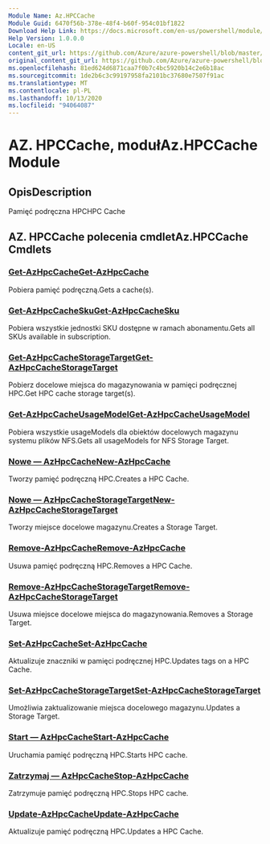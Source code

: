 ```yaml
---
Module Name: Az.HPCCache
Module Guid: 6470f56b-378e-48f4-b60f-954c01bf1822
Download Help Link: https://docs.microsoft.com/en-us/powershell/module/az.hpccache
Help Version: 1.0.0.0
Locale: en-US
content_git_url: https://github.com/Azure/azure-powershell/blob/master/src/HPCCache/HPCCache/help/Az.HPCCache.md
original_content_git_url: https://github.com/Azure/azure-powershell/blob/master/src/HPCCache/HPCCache/help/Az.HPCCache.md
ms.openlocfilehash: 81ed624d6871caa7f0b7c4bc5920b14c2e6b18ac
ms.sourcegitcommit: 1de2b6c3c99197958fa2101bc37680e7507f91ac
ms.translationtype: MT
ms.contentlocale: pl-PL
ms.lasthandoff: 10/13/2020
ms.locfileid: "94064087"
---
```

# <span data-ttu-id="4ba38-101">AZ. HPCCache, moduł</span><span class="sxs-lookup"><span data-stu-id="4ba38-101">Az.HPCCache Module</span></span>
## <span data-ttu-id="4ba38-102">Opis</span><span class="sxs-lookup"><span data-stu-id="4ba38-102">Description</span></span>
<span data-ttu-id="4ba38-103">Pamięć podręczna HPC</span><span class="sxs-lookup"><span data-stu-id="4ba38-103">HPC Cache</span></span>

## <span data-ttu-id="4ba38-104">AZ. HPCCache polecenia cmdlet</span><span class="sxs-lookup"><span data-stu-id="4ba38-104">Az.HPCCache Cmdlets</span></span>
### [<span data-ttu-id="4ba38-105">Get-AzHpcCache</span><span class="sxs-lookup"><span data-stu-id="4ba38-105">Get-AzHpcCache</span></span>](Get-AzHpcCache.md)
<span data-ttu-id="4ba38-106">Pobiera pamięć podręczną.</span><span class="sxs-lookup"><span data-stu-id="4ba38-106">Gets a cache(s).</span></span>

### [<span data-ttu-id="4ba38-107">Get-AzHpcCacheSku</span><span class="sxs-lookup"><span data-stu-id="4ba38-107">Get-AzHpcCacheSku</span></span>](Get-AzHpcCacheSku.md)
<span data-ttu-id="4ba38-108">Pobiera wszystkie jednostki SKU dostępne w ramach abonamentu.</span><span class="sxs-lookup"><span data-stu-id="4ba38-108">Gets all SKUs available in subscription.</span></span>

### [<span data-ttu-id="4ba38-109">Get-AzHpcCacheStorageTarget</span><span class="sxs-lookup"><span data-stu-id="4ba38-109">Get-AzHpcCacheStorageTarget</span></span>](Get-AzHpcCacheStorageTarget.md)
<span data-ttu-id="4ba38-110">Pobierz docelowe miejsca do magazynowania w pamięci podręcznej HPC.</span><span class="sxs-lookup"><span data-stu-id="4ba38-110">Get HPC cache storage target(s).</span></span>

### [<span data-ttu-id="4ba38-111">Get-AzHpcCacheUsageModel</span><span class="sxs-lookup"><span data-stu-id="4ba38-111">Get-AzHpcCacheUsageModel</span></span>](Get-AzHpcCacheUsageModel.md)
<span data-ttu-id="4ba38-112">Pobiera wszystkie usageModels dla obiektów docelowych magazynu systemu plików NFS.</span><span class="sxs-lookup"><span data-stu-id="4ba38-112">Gets all usageModels for NFS Storage Target.</span></span>

### [<span data-ttu-id="4ba38-113">Nowe — AzHpcCache</span><span class="sxs-lookup"><span data-stu-id="4ba38-113">New-AzHpcCache</span></span>](New-AzHpcCache.md)
<span data-ttu-id="4ba38-114">Tworzy pamięć podręczną HPC.</span><span class="sxs-lookup"><span data-stu-id="4ba38-114">Creates a HPC Cache.</span></span>

### [<span data-ttu-id="4ba38-115">Nowe — AzHpcCacheStorageTarget</span><span class="sxs-lookup"><span data-stu-id="4ba38-115">New-AzHpcCacheStorageTarget</span></span>](New-AzHpcCacheStorageTarget.md)
<span data-ttu-id="4ba38-116">Tworzy miejsce docelowe magazynu.</span><span class="sxs-lookup"><span data-stu-id="4ba38-116">Creates a Storage Target.</span></span>

### [<span data-ttu-id="4ba38-117">Remove-AzHpcCache</span><span class="sxs-lookup"><span data-stu-id="4ba38-117">Remove-AzHpcCache</span></span>](Remove-AzHpcCache.md)
<span data-ttu-id="4ba38-118">Usuwa pamięć podręczną HPC.</span><span class="sxs-lookup"><span data-stu-id="4ba38-118">Removes a HPC Cache.</span></span>

### [<span data-ttu-id="4ba38-119">Remove-AzHpcCacheStorageTarget</span><span class="sxs-lookup"><span data-stu-id="4ba38-119">Remove-AzHpcCacheStorageTarget</span></span>](Remove-AzHpcCacheStorageTarget.md)
<span data-ttu-id="4ba38-120">Usuwa miejsce docelowe miejsca do magazynowania.</span><span class="sxs-lookup"><span data-stu-id="4ba38-120">Removes a Storage Target.</span></span>

### [<span data-ttu-id="4ba38-121">Set-AzHpcCache</span><span class="sxs-lookup"><span data-stu-id="4ba38-121">Set-AzHpcCache</span></span>](Set-AzHpcCache.md)
<span data-ttu-id="4ba38-122">Aktualizuje znaczniki w pamięci podręcznej HPC.</span><span class="sxs-lookup"><span data-stu-id="4ba38-122">Updates tags on a HPC Cache.</span></span>

### [<span data-ttu-id="4ba38-123">Set-AzHpcCacheStorageTarget</span><span class="sxs-lookup"><span data-stu-id="4ba38-123">Set-AzHpcCacheStorageTarget</span></span>](Set-AzHpcCacheStorageTarget.md)
<span data-ttu-id="4ba38-124">Umożliwia zaktualizowanie miejsca docelowego magazynu.</span><span class="sxs-lookup"><span data-stu-id="4ba38-124">Updates a Storage Target.</span></span>

### [<span data-ttu-id="4ba38-125">Start — AzHpcCache</span><span class="sxs-lookup"><span data-stu-id="4ba38-125">Start-AzHpcCache</span></span>](Start-AzHpcCache.md)
<span data-ttu-id="4ba38-126">Uruchamia pamięć podręczną HPC.</span><span class="sxs-lookup"><span data-stu-id="4ba38-126">Starts HPC cache.</span></span>

### [<span data-ttu-id="4ba38-127">Zatrzymaj — AzHpcCache</span><span class="sxs-lookup"><span data-stu-id="4ba38-127">Stop-AzHpcCache</span></span>](Stop-AzHpcCache.md)
<span data-ttu-id="4ba38-128">Zatrzymuje pamięć podręczną HPC.</span><span class="sxs-lookup"><span data-stu-id="4ba38-128">Stops HPC cache.</span></span>

### [<span data-ttu-id="4ba38-129">Update-AzHpcCache</span><span class="sxs-lookup"><span data-stu-id="4ba38-129">Update-AzHpcCache</span></span>](Update-AzHpcCache.md)
<span data-ttu-id="4ba38-130">Aktualizuje pamięć podręczną HPC.</span><span class="sxs-lookup"><span data-stu-id="4ba38-130">Updates a HPC Cache.</span></span>

